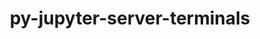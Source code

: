 ---
title: "py-jupyter-server-terminals"
layout: cache
categories: [package, develop]
meta: {"compilers": ["gcc@11.4.0", "gcc@9.4.0", "none"], "num_specs": 53, "num_specs_by_stack": {"data-vis-sdk": 9, "e4s": 18, "e4s-neoverse-v2": 18, "e4s-neoverse_v1": 6, "e4s-power": 2, "root": 53}, "oss": ["ubuntu20.04", "ubuntu22.04"], "platforms": ["linux"], "stacks": ["data-vis-sdk", "e4s", "e4s-neoverse-v2", "e4s-neoverse_v1", "e4s-power", "root"], "targets": ["neoverse_v1", "neoverse_v2", "ppc64le", "x86_64_v3"], "versions": ["0.4.4"]}
spec_details: [{"compiler": "gcc@11.4.0", "hash": "2nmhizwknlby5m4xx4m2cu2khleregaa", "os": "ubuntu22.04", "platform": "linux", "size": "-", "stacks": ["e4s-neoverse_v1", "root"], "target": "neoverse_v1", "variants": ["build_system=python_pip"], "versions": ["0.4.4"]}, {"compiler": "none", "hash": "2qavsc2ajgrwcnvxvtq6merangd663xd", "os": "ubuntu20.04", "platform": "linux", "size": "-", "stacks": ["data-vis-sdk", "root"], "target": "x86_64_v3", "variants": ["build_system=python_pip"], "versions": ["0.4.4"]}, {"compiler": "none", "hash": "2wnescfrqjoaeltwiscu3gz6dynglips", "os": "ubuntu22.04", "platform": "linux", "size": "-", "stacks": ["e4s", "root"], "target": "x86_64_v3", "variants": ["build_system=python_pip"], "versions": ["0.4.4"]}, {"compiler": "none", "hash": "44vv43iq5euwmqy4mhk6wpmxzi5sgggo", "os": "ubuntu20.04", "platform": "linux", "size": "-", "stacks": ["data-vis-sdk", "root"], "target": "x86_64_v3", "variants": ["build_system=python_pip"], "versions": ["0.4.4"]}, {"compiler": "none", "hash": "4l2d2ryngqsqrhzulalvi4bqlg42pcig", "os": "ubuntu22.04", "platform": "linux", "size": "-", "stacks": ["e4s-neoverse-v2", "root"], "target": "neoverse_v2", "variants": ["build_system=python_pip"], "versions": ["0.4.4"]}, {"compiler": "gcc@11.4.0", "hash": "5s3ftxcqqvayu5z3mvzbz7lqtixt2dfj", "os": "ubuntu22.04", "platform": "linux", "size": "-", "stacks": ["e4s-neoverse_v1", "root"], "target": "neoverse_v1", "variants": ["build_system=python_pip"], "versions": ["0.4.4"]}, {"compiler": "none", "hash": "65zij2fczpyfrfvpzkhzobq3hwnfv6sm", "os": "ubuntu22.04", "platform": "linux", "size": "-", "stacks": ["e4s", "root"], "target": "x86_64_v3", "variants": ["build_system=python_pip"], "versions": ["0.4.4"]}, {"compiler": "gcc@11.4.0", "hash": "ahz7x2qqkul3lnzkhmqdtconbz6bhl2b", "os": "ubuntu22.04", "platform": "linux", "size": "-", "stacks": ["e4s-neoverse_v1", "root"], "target": "neoverse_v1", "variants": ["build_system=python_pip"], "versions": ["0.4.4"]}, {"compiler": "none", "hash": "akaib44xxs76vs2mhk6ii6c2whnwuyzp", "os": "ubuntu22.04", "platform": "linux", "size": "-", "stacks": ["e4s-neoverse-v2", "root"], "target": "neoverse_v2", "variants": ["build_system=python_pip"], "versions": ["0.4.4"]}, {"compiler": "none", "hash": "bbg2nsqanvpcazicgkzgc3e74p7jflg2", "os": "ubuntu22.04", "platform": "linux", "size": "-", "stacks": ["e4s-neoverse-v2", "root"], "target": "neoverse_v2", "variants": ["build_system=python_pip"], "versions": ["0.4.4"]}, {"compiler": "none", "hash": "bfydxc6to2w25icx5p7r2kvvqkqnbb5v", "os": "ubuntu20.04", "platform": "linux", "size": "-", "stacks": ["data-vis-sdk", "root"], "target": "x86_64_v3", "variants": ["build_system=python_pip"], "versions": ["0.4.4"]}, {"compiler": "none", "hash": "c5zonbobdyfjmq45ircfthxjb2z5h5ow", "os": "ubuntu22.04", "platform": "linux", "size": "-", "stacks": ["e4s", "root"], "target": "x86_64_v3", "variants": ["build_system=python_pip"], "versions": ["0.4.4"]}, {"compiler": "none", "hash": "d3x5z2pehsfkh2kych5mb2ssst5caj5c", "os": "ubuntu22.04", "platform": "linux", "size": "-", "stacks": ["e4s", "root"], "target": "x86_64_v3", "variants": ["build_system=python_pip"], "versions": ["0.4.4"]}, {"compiler": "none", "hash": "dqr3zzdcstzavpnnkqwbqhrglrlvz3gk", "os": "ubuntu20.04", "platform": "linux", "size": "-", "stacks": ["data-vis-sdk", "root"], "target": "x86_64_v3", "variants": ["build_system=python_pip"], "versions": ["0.4.4"]}, {"compiler": "gcc@11.4.0", "hash": "e3dve5cjipe55yu7gcp2jarlmffivwj2", "os": "ubuntu22.04", "platform": "linux", "size": "-", "stacks": ["e4s-neoverse_v1", "root"], "target": "neoverse_v1", "variants": ["build_system=python_pip"], "versions": ["0.4.4"]}, {"compiler": "none", "hash": "f6zfw23z54hja6qlsnd7lqxdkldb632q", "os": "ubuntu20.04", "platform": "linux", "size": "-", "stacks": ["data-vis-sdk", "root"], "target": "x86_64_v3", "variants": ["build_system=python_pip"], "versions": ["0.4.4"]}, {"compiler": "none", "hash": "fjc6n273r46szp4bchokns6tfaiea2rv", "os": "ubuntu22.04", "platform": "linux", "size": "-", "stacks": ["e4s-neoverse-v2", "root"], "target": "neoverse_v2", "variants": ["build_system=python_pip"], "versions": ["0.4.4"]}, {"compiler": "none", "hash": "g6uq3fjjq4daa2uvnujp55gxi2mvj3aw", "os": "ubuntu22.04", "platform": "linux", "size": "-", "stacks": ["e4s-neoverse-v2", "root"], "target": "neoverse_v2", "variants": ["build_system=python_pip"], "versions": ["0.4.4"]}, {"compiler": "none", "hash": "gd7wiko2itaxljci6bmb6xn2hdj75mdf", "os": "ubuntu22.04", "platform": "linux", "size": "-", "stacks": ["e4s-neoverse-v2", "root"], "target": "neoverse_v2", "variants": ["build_system=python_pip"], "versions": ["0.4.4"]}, {"compiler": "none", "hash": "gmy5koyhi4etvnauk5hxkdiysea3h4gy", "os": "ubuntu22.04", "platform": "linux", "size": "-", "stacks": ["e4s", "root"], "target": "x86_64_v3", "variants": ["build_system=python_pip"], "versions": ["0.4.4"]}, {"compiler": "none", "hash": "gphsqeybffamatfsaljwyluzzzt2fz6l", "os": "ubuntu22.04", "platform": "linux", "size": "-", "stacks": ["e4s-neoverse-v2", "root"], "target": "neoverse_v2", "variants": ["build_system=python_pip"], "versions": ["0.4.4"]}, {"compiler": "gcc@11.4.0", "hash": "gsqe3tw6u7vib3uoio37ymlzu7hvotpz", "os": "ubuntu22.04", "platform": "linux", "size": "-", "stacks": ["e4s-neoverse_v1", "root"], "target": "neoverse_v1", "variants": ["build_system=python_pip"], "versions": ["0.4.4"]}, {"compiler": "none", "hash": "h6hdfvw22mckzmzjg4yuogmo4lzks6bq", "os": "ubuntu22.04", "platform": "linux", "size": "-", "stacks": ["e4s", "root"], "target": "x86_64_v3", "variants": ["build_system=python_pip"], "versions": ["0.4.4"]}, {"compiler": "none", "hash": "hnzpcrc3pufhx7ejsmwfcim35wgqh7uo", "os": "ubuntu22.04", "platform": "linux", "size": "-", "stacks": ["e4s-neoverse-v2", "root"], "target": "neoverse_v2", "variants": ["build_system=python_pip"], "versions": ["0.4.4"]}, {"compiler": "none", "hash": "ihsst2xi4iffb5jbfbjk2v5ayiltphp2", "os": "ubuntu20.04", "platform": "linux", "size": "-", "stacks": ["data-vis-sdk", "root"], "target": "x86_64_v3", "variants": ["build_system=python_pip"], "versions": ["0.4.4"]}, {"compiler": "none", "hash": "jnov4bjr63ce64dyygj5jbemxt2ffu5s", "os": "ubuntu22.04", "platform": "linux", "size": "-", "stacks": ["e4s-neoverse-v2", "root"], "target": "neoverse_v2", "variants": ["build_system=python_pip"], "versions": ["0.4.4"]}, {"compiler": "none", "hash": "kiaofux66id42sqkh4ij4gc7dpu6ih5x", "os": "ubuntu22.04", "platform": "linux", "size": "-", "stacks": ["e4s", "root"], "target": "x86_64_v3", "variants": ["build_system=python_pip"], "versions": ["0.4.4"]}, {"compiler": "none", "hash": "kupiahf5pskm65isffp7lh6dqjsib7fl", "os": "ubuntu20.04", "platform": "linux", "size": "-", "stacks": ["data-vis-sdk", "root"], "target": "x86_64_v3", "variants": ["build_system=python_pip"], "versions": ["0.4.4"]}, {"compiler": "none", "hash": "n6kn3colkbsjtltdubrmnzqyzxcarg6k", "os": "ubuntu22.04", "platform": "linux", "size": "-", "stacks": ["e4s-neoverse-v2", "root"], "target": "neoverse_v2", "variants": ["build_system=python_pip"], "versions": ["0.4.4"]}, {"compiler": "none", "hash": "nkzapfbaszekqijdc3mtzh6en3iqxdht", "os": "ubuntu22.04", "platform": "linux", "size": "-", "stacks": ["e4s-neoverse-v2", "root"], "target": "neoverse_v2", "variants": ["build_system=python_pip"], "versions": ["0.4.4"]}, {"compiler": "none", "hash": "npdy7ru5aqymz5ni4flcl4isafhckptl", "os": "ubuntu22.04", "platform": "linux", "size": "-", "stacks": ["e4s", "root"], "target": "x86_64_v3", "variants": ["build_system=python_pip"], "versions": ["0.4.4"]}, {"compiler": "none", "hash": "osxrau633co626e57osxm7pxkjzvfaeu", "os": "ubuntu22.04", "platform": "linux", "size": "-", "stacks": ["e4s-neoverse-v2", "root"], "target": "neoverse_v2", "variants": ["build_system=python_pip"], "versions": ["0.4.4"]}, {"compiler": "none", "hash": "paksp7duwbfjsoiro7i64mpic7fogfq7", "os": "ubuntu20.04", "platform": "linux", "size": "-", "stacks": ["data-vis-sdk", "root"], "target": "x86_64_v3", "variants": ["build_system=python_pip"], "versions": ["0.4.4"]}, {"compiler": "none", "hash": "prfjqgfm4dgwyhkmegr7iijvh5zrilfy", "os": "ubuntu22.04", "platform": "linux", "size": "-", "stacks": ["e4s", "root"], "target": "x86_64_v3", "variants": ["build_system=python_pip"], "versions": ["0.4.4"]}, {"compiler": "none", "hash": "qqspr6o2ztilubwgoamkfpbfdbachqur", "os": "ubuntu22.04", "platform": "linux", "size": "-", "stacks": ["e4s", "root"], "target": "x86_64_v3", "variants": ["build_system=python_pip"], "versions": ["0.4.4"]}, {"compiler": "none", "hash": "rakmj7tjxkdowp2utwzcm5tl2rn5fewi", "os": "ubuntu22.04", "platform": "linux", "size": "-", "stacks": ["e4s-neoverse-v2", "root"], "target": "neoverse_v2", "variants": ["build_system=python_pip"], "versions": ["0.4.4"]}, {"compiler": "none", "hash": "sfdxh4mo5eqv42nr2xux6qcjmkunf2ao", "os": "ubuntu22.04", "platform": "linux", "size": "-", "stacks": ["e4s-neoverse-v2", "root"], "target": "neoverse_v2", "variants": ["build_system=python_pip"], "versions": ["0.4.4"]}, {"compiler": "gcc@11.4.0", "hash": "tbuzwihstryha3jr6xs4rknnkrqz2esh", "os": "ubuntu22.04", "platform": "linux", "size": "-", "stacks": ["e4s-neoverse_v1", "root"], "target": "neoverse_v1", "variants": ["build_system=python_pip"], "versions": ["0.4.4"]}, {"compiler": "gcc@9.4.0", "hash": "tfspfh6izmsdwlrt6hgtogscir3grlly", "os": "ubuntu20.04", "platform": "linux", "size": "-", "stacks": ["e4s-power", "root"], "target": "ppc64le", "variants": ["build_system=python_pip"], "versions": ["0.4.4"]}, {"compiler": "none", "hash": "uoh4vqo4kvbsfzm5o3ks2jk2tuvuk2pd", "os": "ubuntu22.04", "platform": "linux", "size": "-", "stacks": ["e4s", "root"], "target": "x86_64_v3", "variants": ["build_system=python_pip"], "versions": ["0.4.4"]}, {"compiler": "none", "hash": "upp2mxhdvsdc6m5kje2lsqn6bixmzg4b", "os": "ubuntu22.04", "platform": "linux", "size": "-", "stacks": ["e4s", "root"], "target": "x86_64_v3", "variants": ["build_system=python_pip"], "versions": ["0.4.4"]}, {"compiler": "none", "hash": "uqkmru44k67va6baqscsasl6jqf35hdl", "os": "ubuntu22.04", "platform": "linux", "size": "-", "stacks": ["e4s-neoverse-v2", "root"], "target": "neoverse_v2", "variants": ["build_system=python_pip"], "versions": ["0.4.4"]}, {"compiler": "none", "hash": "vcey3beixnwvelp4rxqdosq7y4bid2sq", "os": "ubuntu22.04", "platform": "linux", "size": "-", "stacks": ["e4s-neoverse-v2", "root"], "target": "neoverse_v2", "variants": ["build_system=python_pip"], "versions": ["0.4.4"]}, {"compiler": "none", "hash": "vo3edv3eakxmhkyfrbnt73x7vnnlgknn", "os": "ubuntu22.04", "platform": "linux", "size": "-", "stacks": ["e4s", "root"], "target": "x86_64_v3", "variants": ["build_system=python_pip"], "versions": ["0.4.4"]}, {"compiler": "none", "hash": "wd5an3f2kzafopvjmww2zpwoitwud2de", "os": "ubuntu22.04", "platform": "linux", "size": "-", "stacks": ["e4s", "root"], "target": "x86_64_v3", "variants": ["build_system=python_pip"], "versions": ["0.4.4"]}, {"compiler": "none", "hash": "wjmybn6qjx3sfc4wzlcbf4jgzd7hgmd2", "os": "ubuntu20.04", "platform": "linux", "size": "-", "stacks": ["data-vis-sdk", "root"], "target": "x86_64_v3", "variants": ["build_system=python_pip"], "versions": ["0.4.4"]}, {"compiler": "none", "hash": "wkbdkhskmpqydwzrwy3quxvz4c2tdkf2", "os": "ubuntu22.04", "platform": "linux", "size": "-", "stacks": ["e4s", "root"], "target": "x86_64_v3", "variants": ["build_system=python_pip"], "versions": ["0.4.4"]}, {"compiler": "none", "hash": "x7qobqo7ym7ah753jme5eiucs7h6mgit", "os": "ubuntu22.04", "platform": "linux", "size": "-", "stacks": ["e4s-neoverse-v2", "root"], "target": "neoverse_v2", "variants": ["build_system=python_pip"], "versions": ["0.4.4"]}, {"compiler": "gcc@9.4.0", "hash": "xmoh32do4g2vowy3zgh3e763cv6paykm", "os": "ubuntu20.04", "platform": "linux", "size": "-", "stacks": ["e4s-power", "root"], "target": "ppc64le", "variants": ["build_system=python_pip"], "versions": ["0.4.4"]}, {"compiler": "none", "hash": "xvynmqhfrlupmmoifuautpa7lbpjy5o5", "os": "ubuntu22.04", "platform": "linux", "size": "-", "stacks": ["e4s", "root"], "target": "x86_64_v3", "variants": ["build_system=python_pip"], "versions": ["0.4.4"]}, {"compiler": "none", "hash": "y6ktm33eajycrnihhqykixgrbjg4d7zv", "os": "ubuntu22.04", "platform": "linux", "size": "-", "stacks": ["e4s", "root"], "target": "x86_64_v3", "variants": ["build_system=python_pip"], "versions": ["0.4.4"]}, {"compiler": "none", "hash": "ycqoosj6jle3hirareeovdiw2aprny63", "os": "ubuntu22.04", "platform": "linux", "size": "-", "stacks": ["e4s-neoverse-v2", "root"], "target": "neoverse_v2", "variants": ["build_system=python_pip"], "versions": ["0.4.4"]}, {"compiler": "none", "hash": "yvcrzxmkcmgw4yvko3uagdccg4jeb4vv", "os": "ubuntu22.04", "platform": "linux", "size": "-", "stacks": ["e4s", "root"], "target": "x86_64_v3", "variants": ["build_system=python_pip"], "versions": ["0.4.4"]}]
---